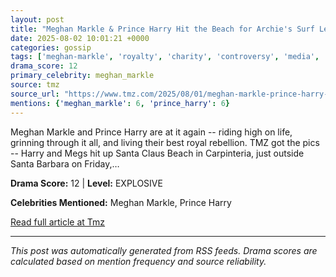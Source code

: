 ```yaml
---
layout: post
title: "Meghan Markle & Prince Harry Hit the Beach for Archie's Surf Lessons"
date: 2025-08-02 10:01:21 +0000
categories: gossip
tags: ['meghan-markle', 'royalty', 'charity', 'controversy', 'media', 'source-tmz', 'drama-explosive']
drama_score: 12
primary_celebrity: meghan_markle
source: tmz
source_url: "https://www.tmz.com/2025/08/01/meghan-markle-prince-harry-beach-archie-surf-lesson/"
mentions: {'meghan_markle': 6, 'prince_harry': 6}
---
```


Meghan Markle and Prince Harry are at it again -- riding high on life, grinning through it all, and living their best royal rebellion. TMZ got the pics -- Harry and Megs hit up Santa Claus Beach in Carpinteria, just outside Santa Barbara on Friday,&hellip;

**Drama Score:** 12 | **Level:** EXPLOSIVE

**Celebrities Mentioned:** Meghan Markle, Prince Harry

[Read full article at Tmz](https://www.tmz.com/2025/08/01/meghan-markle-prince-harry-beach-archie-surf-lesson/)

---
*This post was automatically generated from RSS feeds. Drama scores are calculated based on mention frequency and source reliability.*
